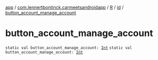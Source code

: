 [app](../../../index.md) / [com.lennertbontinck.carmeetsandroidapp](../../index.md) / [R](../index.md) / [id](index.md) / [button_account_manage_account](./button_account_manage_account.md)

# button_account_manage_account

`static val button_account_manage_account: `[`Int`](https://kotlinlang.org/api/latest/jvm/stdlib/kotlin/-int/index.html)
`static val button_account_manage_account: `[`Int`](https://kotlinlang.org/api/latest/jvm/stdlib/kotlin/-int/index.html)